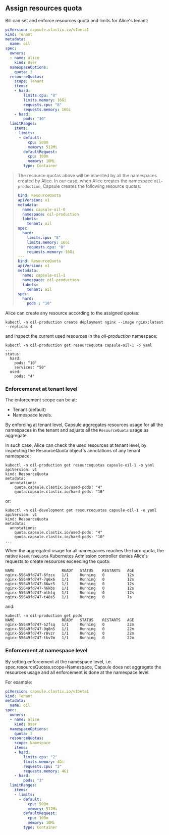 ## Assign resources quota

Bill can set and enforce resources quota and limits for Alice's tenant:

```yaml
piVersion: capsule.clastix.io/v1beta1
kind: Tenant
metadata:
  name: oil
spec:
  owners:
  - name: alice
    kind: User
  namespaceOptions:
    quota: 3
  resourceQuotas:
    scope: Tenant
    items:
    - hard:
        limits.cpu: "8"
        limits.memory: 16Gi
        requests.cpu: "8"
        requests.memory: 16Gi
    - hard:
        pods: "10"
  limitRanges:
    items:
    - limits:
      - default:
          cpu: 500m
          memory: 512Mi
        defaultRequest:
          cpu: 100m
          memory: 10Mi
        type: Container
```

> The resource quotas above will be inherited by all the namespaces created by Alice.
> In our case, when Alice creates the namespace `oil-production`, Capsule creates the following resource quotas:
> 
> ```yaml
> kind: ResourceQuota
> apiVersion: v1
> metadata:
>   name: capsule-oil-0
>   namespace: oil-production
>   labels:
>     tenant: oil
> spec:
>   hard:
>     limits.cpu: "8"
>     limits.memory: 16Gi
>     requests.cpu: "8"
>     requests.memory: 16Gi
> ---
> kind: ResourceQuota
> apiVersion: v1
> metadata:
>   name: capsule-oil-1
>   namespace: oil-production
>   labels:
>     tenant: oil
> spec:
>   hard:
>     pods : "10"
> ```

Alice can create any resource according to the assigned quotas:

```
kubectl -n oil-production create deployment nginx --image nginx:latest --replicas 4
```

and inspect the current used resources in the *oil-production* namespace:

```
kubectl -n oil-production get resourcequota capsule-oil-1 -o yaml
...
status:
  hard:
    pods: "10"
    services: "50"
  used:
    pods: "4"
```

### Enforcemenet at tenant level

The enforcement scope can be at:
- Tenant (default)
- Namespace
levels.

By enforcing at tenant level, Capsule aggregates resources usage for all the namespaces in the tenant and adjusts all the `ResourceQuota` usage as aggregate.

In such case, Alice can check the used resources at tenant level, by inspecting the ResourceQuota object's annotations of any tenant namespace:

```
kubectl -n oil-production get resourcequotas capsule-oil-1 -o yaml
apiVersion: v1
kind: ResourceQuota
metadata:
  annotations:
    quota.capsule.clastix.io/used-pods: "4"
    quota.capsule.clastix.io/hard-pods: "10"
```

or:

```
kubectl -n oil-development get resourcequotas capsule-oil-1 -o yaml
apiVersion: v1
kind: ResourceQuota
metadata:
  annotations:
    quota.capsule.clastix.io/used-pods: "4"
    quota.capsule.clastix.io/hard-pods: "10"
...
```

When the aggregated usage for all namespaces reaches the hard quota, the native `ResourceQuota` Kubernetes Admission controller denies Alice's requests to create resources exceeding the quota:

```
NAME                     READY   STATUS    RESTARTS   AGE
nginx-55649fd747-6fzcx   1/1     Running   0          12s
nginx-55649fd747-7q6x6   1/1     Running   0          12s
nginx-55649fd747-86wr5   1/1     Running   0          12s
nginx-55649fd747-h6kbs   1/1     Running   0          12s
nginx-55649fd747-mlhlq   1/1     Running   0          12s
nginx-55649fd747-t48s5   1/1     Running   0          7s
```

and:

```
kubectl -n oil-production get pods
NAME                     READY   STATUS    RESTARTS   AGE
nginx-55649fd747-52fsq   1/1     Running   0          22m
nginx-55649fd747-9q8n5   1/1     Running   0          22m
nginx-55649fd747-r8vzr   1/1     Running   0          22m
nginx-55649fd747-tkv7m   1/1     Running   0          22m
```

### Enforcement at namespace level

By setting enforcement at the namespace level, i.e. spec.resourceQuotas.scope=Namespace, Capsule does not aggregate the resources usage and all enforcement is done at the namespace level.

For example:

```yaml
piVersion: capsule.clastix.io/v1beta1
kind: Tenant
metadata:
  name: oil
spec:
  owners:
  - name: alice
    kind: User
  namespaceOptions:
    quota: 3
  resourceQuotas:
    scope: Namespace
    items:
    - hard:
        limits.cpu: "2"
        limits.memory: 4Gi
        requests.cpu: "2"
        requests.memory: 4Gi
    - hard:
        pods: "3"
  limitRanges:
    items:
    - limits:
      - default:
          cpu: 500m
          memory: 512Mi
        defaultRequest:
          cpu: 100m
          memory: 10Mi
        type: Container
```

